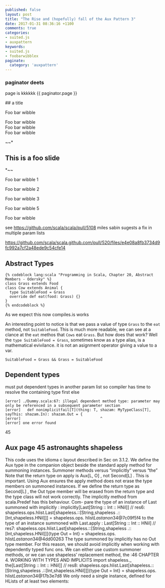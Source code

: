 ```yaml
---
published: false
layout: post
title: "The Rise and (hopefully) fall of the Aux Pattern 3"
date: 2017-01-31 08:36:16 +1100
comments: true
categories:
- suited.js
- auxpattern
keywords:
- suited.js
- foobarwibblex
paginate:
  category: 'auxpattern'
---
```




### paginator deets 
page is kkkkkk {{ paginator.page }}

<section data-figure>
## a title
</section>

<section data-figure>
<p>Foo bar wibble</p>
</section>


<section data-figure>
Foo bar wibble
</section>


<section data-figure>
Foo bar wibble
</section>


<section data-figure>
Foo bar wibble 
</section>

~~*
## This is a foo slide
*~~

<section data-slide>
<p>Foo bar wibble 1</p>
</section>

<section data-slide>
<p>Foo bar wibble 2</p>
</section>

<section data-slide>
<p>Foo bar wibble 3</p>
</section>

<section data-slide>
<p>Foo bar wibble 5</p>
</section>

<section data-slide>
<p>Foo bar wibble</p>
</section>

see https://github.com/scala/scala/pull/5108  miles sabin sugests a fix in multiple param lists

https://github.com/scala/scala.github.com/pull/520/files/e4e08a8fb3734d9fc992a7cf2a48ede9c54cfe14

<!--more-->



## Abstract Types

    {% codeblock lang:scala "Programming in Scala, Chapter 20, Abstract Members - Odersky" %}
    class Grass extends Food
    class Cow extends Animal {
      type SuitableFood = Grass
      override def eat(food: Grass) {}
    }
    {% endcodeblock %}

As we expect this now compiles.is works 

An interesting point to notice is that we pass a value of type `Grass` to the `eat` method, not `SuitableFood`. This is much more readable, we can see at a clance at the `eat` methos that `Cows` eat `Grass`. 
But how does that work? Well the `type SuitableFood = Grass`, sometimes know as a type alias, is a mathematical evivilance. it is not an asignment operator  giving a value to a var.

    SuitableFood = Grass && Grass = SuitableFood

## Dependent types

must put dependent types in another param list so compiler has time to resolve the containing type first
else

    [error] ./Dummy.scala:67: illegal dependent method type: parameter may only be referenced in a subsequent parameter section
    [error]   def nonimplicitfail[T](thing: T, shazam: MyTypeClass[T], sayThis: shazam.In): shazam.Out = {
    [error]                                    ^
    [error] one error found


45
## Aux  page 45 astronaughts shapeless
This code uses the idioma c layout described in Sec on 3.1.2. We define
the Aux type in the companion object beside the standard apply method for
summoning instances.
Summoner methods versus “implicitly” versus “the”
Note that the return type on apply is Aux[L, O] , not Second[L] . This
is important. Using Aux ensures the apply method does not erase the
type members on summoned instances. If we define the return type as
Second[L] , the Out type member will be erased from the return type
and the type class will not work correctly.
The implicitly method from scala.Predef has this behaviour. Com-
pare the type of an instance of Last summoned with implicitly :
implicitly[Last[String :: Int :: HNil]]
// res6: shapeless.ops.hlist.Last[shapeless.::[String,shapeless
.::[Int,shapeless.HNil]]] = shapeless.ops.
hlist$Last$$anon$34@7c09f5f4
to the type of an instance summoned with Last.apply :
Last[String :: Int :: HNil]
// res7: shapeless.ops.hlist.Last[shapeless.::[String,shapeless
.::[Int,shapeless.HNil]]]{type Out = Int} = shapeless.ops.
hlist$Last$$anon$34@4dd00263
The type summoned by implicitly has no Out type member. For this
reason, we should avoid implicitly when working with dependently
typed func ons. We can either use custom summoner methods, or we
can use shapeless’ replacement method, the :46
CHAPTER 4. WORKING WITH TYPES AND IMPLICITS
import shapeless._
the[Last[String :: Int :: HNil]]
// res8: shapeless.ops.hlist.Last[shapeless.::[String,shapeless
.::[Int,shapeless.HNil]]]{type Out = Int} = shapeless.ops.
hlist$Last$$anon$34@17b3e7d8
We only need a single instance, defined for HLists of at least two elements:





